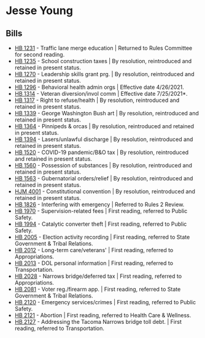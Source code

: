 # Jesse Young
## Bills
* [HB 1231](/bill/2021-22/hb/1231/) - Traffic lane merge education | Returned to Rules Committee for second reading.
* [HB 1235](/bill/2021-22/hb/1235/) - School construction taxes | By resolution, reintroduced and retained in present status.
* [HB 1270](/bill/2021-22/hb/1270/) - Leadership skills grant prg. | By resolution, reintroduced and retained in present status.
* [HB 1296](/bill/2021-22/hb/1296/) - Behavioral health admin orgs | Effective date 4/26/2021.
* [HB 1314](/bill/2021-22/hb/1314/) - Veteran diversion/invol comm | Effective date 7/25/2021*.
* [HB 1317](/bill/2021-22/hb/1317/) - Right to refuse/health | By resolution, reintroduced and retained in present status.
* [HB 1339](/bill/2021-22/hb/1339/) - George Washington Bush art | By resolution, reintroduced and retained in present status.
* [HB 1364](/bill/2021-22/hb/1364/) - Pinnipeds & orcas | By resolution, reintroduced and retained in present status.
* [HB 1394](/bill/2021-22/hb/1394/) - Lasers/unlawful discharge | By resolution, reintroduced and retained in present status.
* [HB 1520](/bill/2021-22/hb/1520/) - COVID-19 pandemic/B&O tax | By resolution, reintroduced and retained in present status.
* [HB 1560](/bill/2021-22/hb/1560/) - Possession of substances | By resolution, reintroduced and retained in present status.
* [HB 1563](/bill/2021-22/hb/1563/) - Gubernatorial orders/relief | By resolution, reintroduced and retained in present status.
* [HJM 4001](/bill/2021-22/hjm/4001/) - Constitutional convention | By resolution, reintroduced and retained in present status.
* [HB 1826](/bill/2021-22/hb/1826/) - Interfering with emergency | Referred to Rules 2 Review.
* [HB 1970](/bill/2021-22/hb/1970/) - Supervision-related fees | First reading, referred to Public Safety.
* [HB 1994](/bill/2021-22/hb/1994/) - Catalytic converter theft | First reading, referred to Public Safety.
* [HB 2005](/bill/2021-22/hb/2005/) - Election activity recording | First reading, referred to State Government & Tribal Relations.
* [HB 2012](/bill/2021-22/hb/2012/) - Long-term care/veterans' | First reading, referred to Appropriations.
* [HB 2013](/bill/2021-22/hb/2013/) - DOL personal information | First reading, referred to Transportation.
* [HB 2028](/bill/2021-22/hb/2028/) - Narrows bridge/deferred tax | First reading, referred to Appropriations.
* [HB 2081](/bill/2021-22/hb/2081/) - Voter reg./firearm app. | First reading, referred to State Government & Tribal Relations.
* [HB 2120](/bill/2021-22/hb/2120/) - Emergency services/crimes | First reading, referred to Public Safety.
* [HB 2121](/bill/2021-22/hb/2121/) - Abortion | First reading, referred to Health Care & Wellness.
* [HB 2127](/bill/2021-22/hb/2127/) - Addressing the Tacoma Narrows bridge toll debt. | First reading, referred to Transportation.
